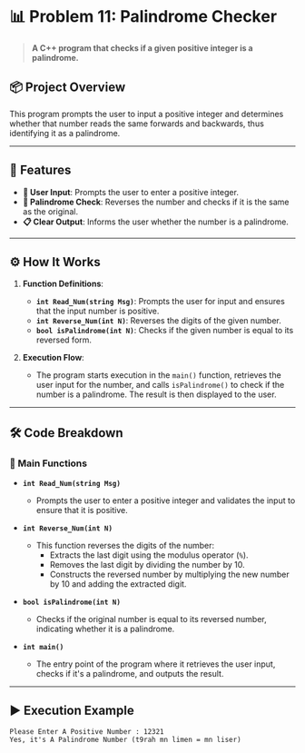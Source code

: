 # 📊 Problem 11: Palindrome Checker

> **A C++ program that checks if a given positive integer is a palindrome.**

## 📦 Project Overview
This program prompts the user to input a positive integer and determines whether that number reads the same forwards and backwards, thus identifying it as a palindrome.

---

## 🌟 Features
- **🔢 User Input**: Prompts the user to enter a positive integer.
- **🔄 Palindrome Check**: Reverses the number and checks if it is the same as the original.
- **📋 Clear Output**: Informs the user whether the number is a palindrome.

---

## ⚙️ How It Works
1. **Function Definitions**:
   - **`int Read_Num(string Msg)`**: Prompts the user for input and ensures that the input number is positive.
   - **`int Reverse_Num(int N)`**: Reverses the digits of the given number.
   - **`bool isPalindrome(int N)`**: Checks if the given number is equal to its reversed form.

2. **Execution Flow**:
   - The program starts execution in the `main()` function, retrieves the user input for the number, and calls `isPalindrome()` to check if the number is a palindrome. The result is then displayed to the user.

---

## 🛠️ Code Breakdown
### 🔹 Main Functions
- **`int Read_Num(string Msg)`**
  - Prompts the user to enter a positive integer and validates the input to ensure that it is positive.

- **`int Reverse_Num(int N)`**
  - This function reverses the digits of the number:
    - Extracts the last digit using the modulus operator (`%`).
    - Removes the last digit by dividing the number by 10.
    - Constructs the reversed number by multiplying the new number by 10 and adding the extracted digit.

- **`bool isPalindrome(int N)`**
  - Checks if the original number is equal to its reversed number, indicating whether it is a palindrome.

- **`int main()`**
  - The entry point of the program where it retrieves the user input, checks if it's a palindrome, and outputs the result.

---

## ▶️ Execution Example

```plaintext
Please Enter A Positive Number : 12321
Yes, it's A Palindrome Number (t9rah mn limen = mn liser)
